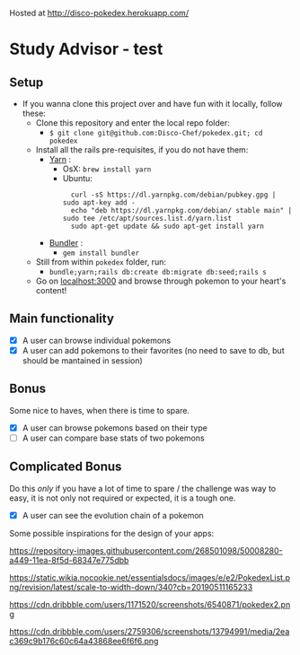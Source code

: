 Hosted at http://disco-pokedex.herokuapp.com/

# Study Advisor - test
## Setup
- If you wanna clone this project over and have fun with it locally, follow these:
  - Clone this repository and enter the local repo folder:
    - `$ git clone git@github.com:Disco-Chef/pokedex.git; cd pokedex`
  - Install all the rails pre-requisites, if you do not have them:
    - [Yarn](http://github.com) :
      - OsX: 
        `brew install yarn`
      - Ubuntu: 
        ```
          curl -sS https://dl.yarnpkg.com/debian/pubkey.gpg | sudo apt-key add -
          echo "deb https://dl.yarnpkg.com/debian/ stable main" | sudo tee /etc/apt/sources.list.d/yarn.list
          sudo apt-get update && sudo apt-get install yarn
        ```
    - [Bundler](https://bundler.io/) :
      - `gem install bundler`
  - Still from within `pokedex` folder, run:
    - `bundle;yarn;rails db:create db:migrate db:seed;rails s`
  - Go on [localhost:3000](http://localhost:3000) and browse through pokemon to your heart's content!
## Main functionality

   - [X] A user can browse individual pokemons
   - [X] A user can add pokemons to their favorites (no need to save to db, but should be mantained in session) 
  
## Bonus
  Some nice to haves, when there is time to spare.

   - [X] A user can browse pokemons based on their type
   - [ ] A user can compare base stats of two pokemons

## Complicated Bonus
  Do this *only* if you have a lot of time to spare / the challenge was way to easy, it is not only not required or expected, it is a tough one. 
  
   - [X] A user can see the evolution chain of a pokemon


Some possible inspirations for the design of your apps: 

https://repository-images.githubusercontent.com/268501098/50008280-a449-11ea-8f5d-68347e775dbb

https://static.wikia.nocookie.net/essentialsdocs/images/e/e2/PokedexList.png/revision/latest/scale-to-width-down/340?cb=20190511165233

https://cdn.dribbble.com/users/1171520/screenshots/6540871/pokedex2.png

https://cdn.dribbble.com/users/2759306/screenshots/13794991/media/2eac369c9b176c60c64a43868ee6f6f6.png
